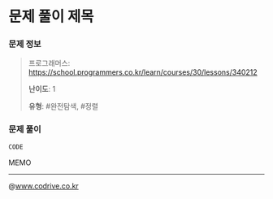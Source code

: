 # 문제 풀이 제목

### 문제 정보
> 프로그래머스: https://school.programmers.co.kr/learn/courses/30/lessons/340212
> 
> **난이도**: 1
>
> **유형**: #완전탐색, #정렬


### 문제 풀이
```Java
CODE
```
MEMO


---
@www.codrive.co.kr